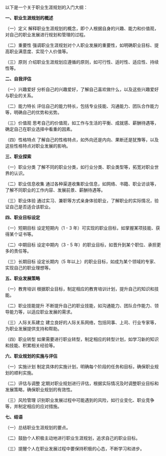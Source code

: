 以下是一个关于职业生涯规划的入门大纲：

**一、职业生涯规划的概述**

（一）定义
解释职业生涯规划的概念，即个人根据自身的兴趣、能力和价值观，对自己的职业发展进行规划和管理的过程。

（二）重要性
强调职业生涯规划对个人职业发展的重要性，如明确职业目标、提高职业满意度、实现个人价值等。

（三）原则
介绍职业生涯规划应遵循的原则，如可行性、适时性、适应性、持续性等。

**二、自我评估**

（一）兴趣爱好
分析自己的兴趣爱好，了解自己喜欢做什么，以及这些兴趣爱好与职业的关系。

（二）能力特长
评估自己的能力特长，包括专业技能、沟通能力、团队合作能力等，明确自己的优势和劣势。

（三）价值观
思考自己的价值观，如工作与生活的平衡、成就感、薪酬待遇等，确定自己在职业选择中看重的因素。

（四）性格特点
了解自己的性格特点，如外向还是内向、果断还是犹豫等，以及这些性格特点对职业发展的影响。

**三、职业探索**

（一）职业分类
了解不同的职业分类，如行业分类、职业类型等，拓宽对职业世界的认识。

（二）职业信息收集
通过各种渠道收集职业信息，如网络、书籍、职业访谈等，了解不同职业的工作内容、发展前景、薪酬待遇等。

（三）职业体验
通过实习、兼职等方式亲身体验职业，了解职业的实际情况，验证自己是否适合该职业。

**四、职业目标设定**

（一）短期目标
设定短期内（1 - 3 年）可实现的职业目标，如掌握某项技能、获得某个证书等。

（二）中期目标
设定中期内（3 - 5 年）的职业目标，如晋升到某个职位、承担更多的责任等。

（三）长期目标
设定长期内（5 年以上）的职业目标，如成为某个领域的专家、实现自己的职业理想等。

**五、职业发展策略**

（一）教育培训
根据职业目标，制定相应的教育培训计划，提升自己的知识和技能。

（二）职业技能提升
不断提升自己的职业技能，如沟通能力、团队合作能力、领导能力等，以适应职业发展的需求。

（三）人际关系建立
建立良好的人际关系网络，包括同事、上司、行业专家等，为职业发展提供支持和帮助。

（四）职业转型
如果需要进行职业转型，制定相应的转型计划，如学习新的知识和技能、积累相关经验等。

**六、职业规划的实施与评估**

（一）实施计划
制定具体的实施计划，明确每个阶段的任务和目标，确保职业规划的顺利实施。

（二）评估与调整
定期对职业规划进行评估，根据实际情况及时调整职业目标和发展策略，确保职业规划的有效性。

（三）风险管理
识别职业发展过程中可能遇到的风险，如行业变化、职业竞争等，并制定相应的应对措施。

**七、结语**

（一）总结职业生涯规划的要点。

（二）鼓励个人积极主动地进行职业生涯规划，追求自己的职业目标。

（三）提醒个人在职业发展过程中要保持积极的心态，不断学习和进步。
